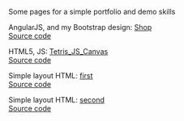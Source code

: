 Some  pages for a simple portfolio and demo skills

AngularJS, and my Bootstrap design: [Shop](https://knjbmflagdkwzl.github.io/shop.loc/#/)  
[Source code](https://github.com/KnJbMfLAgdkwZL/KnJbMfLAgdkwZL.github.io/tree/master/shop.loc)

HTML5, JS: [Tetris_JS_Canvas](https://knjbmflagdkwzl.github.io/Tetris_JS_Canvas/)  
[Source code](https://github.com/KnJbMfLAgdkwZL/KnJbMfLAgdkwZL.github.io/tree/master/Tetris_JS_Canvas)

Simple layout HTML: [first](https://knjbmflagdkwzl.github.io/first/)  
[Source code](https://github.com/KnJbMfLAgdkwZL/KnJbMfLAgdkwZL.github.io/tree/master/shop.loc)

Simple layout HTML: [second](https://knjbmflagdkwzl.github.io/second/)  
[Source code](https://github.com/KnJbMfLAgdkwZL/KnJbMfLAgdkwZL.github.io/tree/master/shop.loc)




